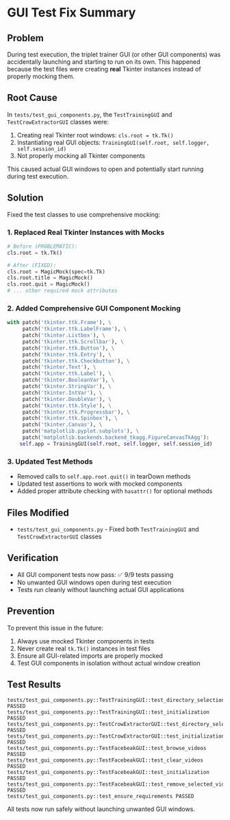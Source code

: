 # GUI Test Fix Summary

## Problem
During test execution, the triplet trainer GUI (or other GUI components) was accidentally launching and starting to run on its own. This happened because the test files were creating **real** Tkinter instances instead of properly mocking them.

## Root Cause
In `tests/test_gui_components.py`, the `TestTrainingGUI` and `TestCrowExtractorGUI` classes were:

1. Creating real Tkinter root windows: `cls.root = tk.Tk()`
2. Instantiating real GUI objects: `TrainingGUI(self.root, self.logger, self.session_id)`
3. Not properly mocking all Tkinter components

This caused actual GUI windows to open and potentially start running during test execution.

## Solution
Fixed the test classes to use comprehensive mocking:

### 1. Replaced Real Tkinter Instances with Mocks
```python
# Before (PROBLEMATIC):
cls.root = tk.Tk()

# After (FIXED):
cls.root = MagicMock(spec=tk.Tk)
cls.root.title = MagicMock()
cls.root.quit = MagicMock()
# ... other required mock attributes
```

### 2. Added Comprehensive GUI Component Mocking
```python
with patch('tkinter.ttk.Frame'), \
     patch('tkinter.ttk.LabelFrame'), \
     patch('tkinter.Listbox'), \
     patch('tkinter.ttk.Scrollbar'), \
     patch('tkinter.ttk.Button'), \
     patch('tkinter.ttk.Entry'), \
     patch('tkinter.ttk.Checkbutton'), \
     patch('tkinter.Text'), \
     patch('tkinter.ttk.Label'), \
     patch('tkinter.BooleanVar'), \
     patch('tkinter.StringVar'), \
     patch('tkinter.IntVar'), \
     patch('tkinter.DoubleVar'), \
     patch('tkinter.ttk.Style'), \
     patch('tkinter.ttk.Progressbar'), \
     patch('tkinter.ttk.Spinbox'), \
     patch('tkinter.Canvas'), \
     patch('matplotlib.pyplot.subplots'), \
     patch('matplotlib.backends.backend_tkagg.FigureCanvasTkAgg'):
    self.app = TrainingGUI(self.root, self.logger, self.session_id)
```

### 3. Updated Test Methods
- Removed calls to `self.app.root.quit()` in tearDown methods
- Updated test assertions to work with mocked components
- Added proper attribute checking with `hasattr()` for optional methods

## Files Modified
- `tests/test_gui_components.py` - Fixed both `TestTrainingGUI` and `TestCrowExtractorGUI` classes

## Verification
- All GUI component tests now pass: ✅ 9/9 tests passing
- No unwanted GUI windows open during test execution
- Tests run cleanly without launching actual GUI applications

## Prevention
To prevent this issue in the future:
1. Always use mocked Tkinter components in tests
2. Never create real `tk.Tk()` instances in test files
3. Ensure all GUI-related imports are properly mocked
4. Test GUI components in isolation without actual window creation

## Test Results
```
tests/test_gui_components.py::TestTrainingGUI::test_directory_selection PASSED
tests/test_gui_components.py::TestTrainingGUI::test_initialization PASSED
tests/test_gui_components.py::TestCrowExtractorGUI::test_directory_selection PASSED
tests/test_gui_components.py::TestCrowExtractorGUI::test_initialization PASSED
tests/test_gui_components.py::TestFacebeakGUI::test_browse_videos PASSED
tests/test_gui_components.py::TestFacebeakGUI::test_clear_videos PASSED
tests/test_gui_components.py::TestFacebeakGUI::test_initialization PASSED
tests/test_gui_components.py::TestFacebeakGUI::test_remove_selected_videos PASSED
tests/test_gui_components.py::test_ensure_requirements PASSED
```

All tests now run safely without launching unwanted GUI windows. 